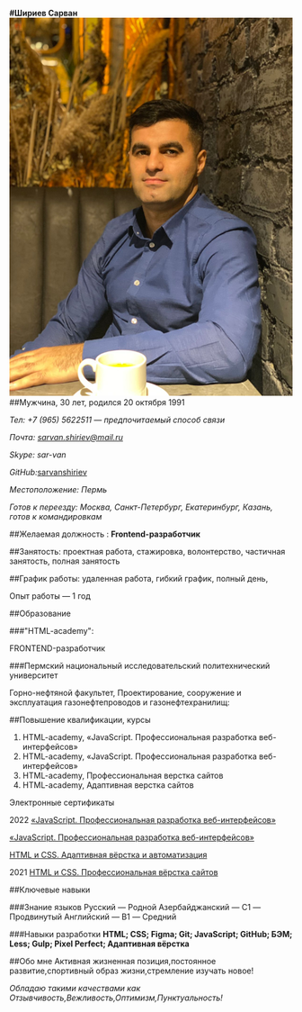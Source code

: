 __#Шириев Сарван__
![Моё фото](/me.jpg)
##Мужчина, 30 лет, родился 20 октября 1991


*Тел: +7 (965) 5622511 — предпочитаемый способ связи*

*Почта: sarvan.shiriev@mail.ru*

*Skype: sar-van*

*GitHub:*[sarvanshiriev](http://github.com/sarvanshiriev)


*Местоположение: Пермь*

*Готов к переезду: Москва, Санкт-Петербург, Екатеринбург, Казань, готов к командировкам*

##Желаемая должность : __Frontend-разработчик__

##Занятость: проектная работа, стажировка, волонтерство, частичная занятость, полная занятость

##График работы: удаленная работа, гибкий график, полный день,

Опыт работы — 1 год 

##Образование

###"HTML-academy": 

FRONTEND-разработчик

###Пермский национальный исследовательский политехнический университет

Горно-нефтяной факультет, Проектирование, сооружение и эксплуатация газонефтепроводов и газонефтехранилищ:

##Повышение квалификации, курсы

1. HTML-academy, «JavaScript. Профессиональная разработка веб-интерфейсов»
1. HTML-academy, «JavaScript. Профессиональная разработка веб-интерфейсов»
1. HTML-academy, Профессиональная верстка сайтов
1. HTML-academy, Адаптивная верстка сайтов

Электронные сертификаты

2022
[«JavaScript. Профессиональная разработка веб-интерфейсов»](https://drive.google.com/file/d/1R2HXA4vSTYVadXdV_kk9poD1lMgdcqcb/view)

[«JavaScript. Профессиональная разработка веб-интерфейсов»](https://drive.google.com/file/d/1buy2wv7ipSpQ-DfH323TQCwsukGo9eW0/view)

[HTML и CSS. Адаптивная вёрстка и автоматизация](https://drive.google.com/file/d/1E6m3u1e1VAzcjejIaa50RA36jtG6EcNt/view)

2021
[HTML и CSS. Профессиональная вёрстка сайтов](https://drive.google.com/file/d/1McteYe5-WWobmR0H6-LnHnhxDnTWXhbI/view)

##Ключевые навыки

###Знание языков
Русский — Родной
Азербайджанский — C1 — Продвинутый
Английский — B1 — Средний

###Навыки разработки 
__HTML; CSS; Figma; Git; JavaScript; GitHub; БЭМ; Less; Gulp; Pixel Perfect; Адаптивная вёрстка__

##Обо мне
Активная жизненная позиция,постоянное развитие,спортивный образ жизни,стремление изучать новое!

*Обладаю такими качествами как Отзывчивость,Вежливость,Оптимизм,Пунктуальность!*